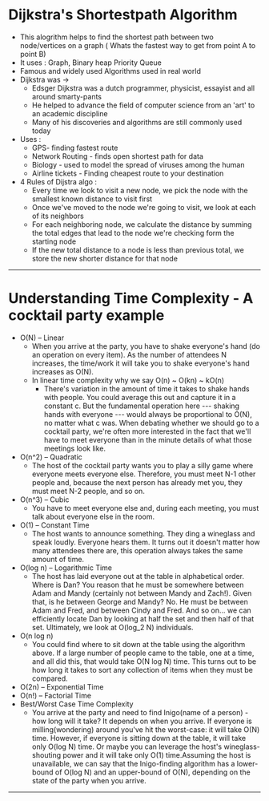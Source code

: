 # Dijkstra's Shortestpath Algorithm

- This alogrithm helps to find the shortest path between two node/vertices on a graph ( Whats the fastest way to get from point A to point B)
- It uses : Graph, Binary heap Priority Queue
- Famous and widely used Algorithms used in real world
- Dijkstra was ->
  - Edsger Dijkstra was a dutch programmer, physicist, essayist and all around smarty-pants
  - He helped to advance the field of computer science from an 'art' to an academic discipline
  - Many of his discoveries and algorithms are still commonly used today
- Uses :
  - GPS- finding fastest route
  - Network Routing - finds open shortest path for data
  - Biology - used to model the spread of viruses among the human
  - Airline tickets - Finding cheapest route to your destination
- 4 Rules of Dijstra algo :
  - Every time we look to visit a new node, we pick the node with the smallest known distance to visit first
  - Once we've moved to the node we're going to visit, we look at each of its neighbors
  - For each neighboring node, we calculate the distance by summing the total edges that lead to the node we're checking form the starting node
  - If the new total distance to a node is less than previous total, we store the new shorter distance for that node

---

# Understanding Time Complexity - A cocktail party example

- O(N) – Linear
  - When you arrive at the party, you have to shake everyone's hand (do an operation on every item). As the number of attendees N increases, the time/work it will take you to shake everyone's hand increases as O(N).
  - In linear time complexity why we say O(n) ~ O(kn) ~ kO(n)
    - There's variation in the amount of time it takes to shake hands with people. You could average this out and capture it in a constant c. But the fundamental operation here --- shaking hands with everyone --- would always be proportional to O(N), no matter what c was. When debating whether we should go to a cocktail party, we're often more interested in the fact that we'll have to meet everyone than in the minute details of what those meetings look like.
- O(n^2) – Quadratic
  - The host of the cocktail party wants you to play a silly game where everyone meets everyone else. Therefore, you must meet N-1 other people and, because the next person has already met you, they must meet N-2 people, and so on.
- O(n^3) – Cubic
  - You have to meet everyone else and, during each meeting, you must talk about everyone else in the room.
- O(1) – Constant Time
  - The host wants to announce something. They ding a wineglass and speak loudly. Everyone hears them. It turns out it doesn't matter how many attendees there are, this operation always takes the same amount of time.
- O(log n) – Logarithmic Time
  - The host has laid everyone out at the table in alphabetical order. Where is Dan? You reason that he must be somewhere between Adam and Mandy (certainly not between Mandy and Zach!). Given that, is he between George and Mandy? No. He must be between Adam and Fred, and between Cindy and Fred. And so on... we can efficiently locate Dan by looking at half the set and then half of that set. Ultimately, we look at O(log_2 N) individuals.
- O(n log n)
  - You could find where to sit down at the table using the algorithm above. If a large number of people came to the table, one at a time, and all did this, that would take O(N log N) time. This turns out to be how long it takes to sort any collection of items when they must be compared.
- O(2n) – Exponential Time
- O(n!) – Factorial Time
- Best/Worst Case Time Complexity
  - You arrive at the party and need to find Inigo(name of a person) - how long will it take? It depends on when you arrive. If everyone is milling(wondering) around you've hit the worst-case: it will take O(N) time. However, if everyone is sitting down at the table, it will take only O(log N) time. Or maybe you can leverage the host's wineglass-shouting power and it will take only O(1) time.Assuming the host is unavailable, we can say that the Inigo-finding algorithm has a lower-bound of O(log N) and an upper-bound of O(N), depending on the state of the party when you arrive.

---
